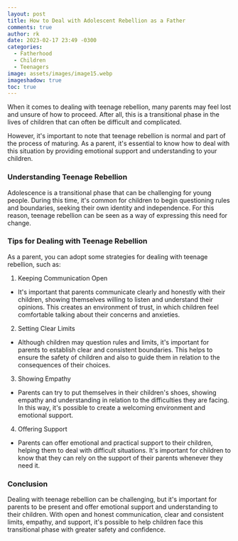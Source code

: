 ```yaml
---
layout: post
title: How to Deal with Adolescent Rebellion as a Father
comments: true
author: rk
date: 2023-02-17 23:49 -0300
categories:
  - Fatherhood
  - Children
  - Teenagers
image: assets/images/image15.webp
imageshadow: true
toc: true
---
```


When it comes to dealing with teenage rebellion, many parents may feel lost and unsure of how to proceed. After all, this is a transitional phase in the lives of children that can often be difficult and complicated.

However, it's important to note that teenage rebellion is normal and part of the process of maturing. As a parent, it's essential to know how to deal with this situation by providing emotional support and understanding to your children.

### Understanding Teenage Rebellion

Adolescence is a transitional phase that can be challenging for young people. During this time, it's common for children to begin questioning rules and boundaries, seeking their own identity and independence. For this reason, teenage rebellion can be seen as a way of expressing this need for change.

### Tips for Dealing with Teenage Rebellion

As a parent, you can adopt some strategies for dealing with teenage rebellion, such as:

1. Keeping Communication Open
- It's important that parents communicate clearly and honestly with their children, showing themselves willing to listen and understand their opinions. This creates an environment of trust, in which children feel comfortable talking about their concerns and anxieties.

2. Setting Clear Limits
- Although children may question rules and limits, it's important for parents to establish clear and consistent boundaries. This helps to ensure the safety of children and also to guide them in relation to the consequences of their choices.

3. Showing Empathy
- Parents can try to put themselves in their children's shoes, showing empathy and understanding in relation to the difficulties they are facing. In this way, it's possible to create a welcoming environment and emotional support.

4. Offering Support
- Parents can offer emotional and practical support to their children, helping them to deal with difficult situations. It's important for children to know that they can rely on the support of their parents whenever they need it.

### Conclusion

Dealing with teenage rebellion can be challenging, but it's important for parents to be present and offer emotional support and understanding to their children. With open and honest communication, clear and consistent limits, empathy, and support, it's possible to help children face this transitional phase with greater safety and confidence.
